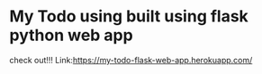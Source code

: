 # My Todo using built using flask python web app 

check out!!!
Link:https://my-todo-flask-web-app.herokuapp.com/

